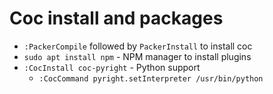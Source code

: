 # Coc install and packages
* `:PackerCompile` followed by `PackerInstall` to install coc
* `sudo apt install npm` - NPM manager to install plugins
* `:CocInstall coc-pyright` - Python support
  * `:CocCommand pyright.setInterpreter /usr/bin/python`
